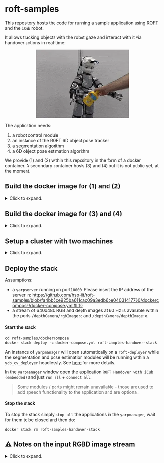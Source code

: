 # roft-samples

This repository hosts the code for running a sample application using [ROFT](https://github.com/hsp-iit/roft) and the `iCub` robot.

It allows tracking objects with the robot gaze and interact with it via handover actions in real-time:

<p align="center"><img src="https://github.com/hsp-iit/roft-samples/blob/master/assets/demo.webp"/></p>


The application needs:
1. a robot control module
2. an instance of the ROFT 6D object pose tracker
3. a segmentation algorithm
4. a 6D object pose estimation algorithm

We provide (1) and (2) within this repository in the form of a docker container.
A secondary container hosts (3) and (4) but it is not public yet, at the moment.


## Build the docker image for (1) and (2)

<details><summary>Click to expand.</summary>

Build the docker image:
```console
cd dockerfiles
bash build.sh # This will create an image named roft-samples-image:devel
```
</details>

## Build the docker image for (3) and (4)
<details><summary>Click to expand.</summary>

Not available at the moment.
</details>

## Setup a cluster with two machines

<details><summary>Click to expand.</summary>

Here we provide instructions on how to setup a cluster of two machines `machine_1` and `machine_2` (of course other configurations are possible). 
- `machine_1` needs:
   - an NVIDIA optical flow-enabled GPU (most GeForce RTX >= 20x0 cards)
   - the `roft-samples-image` docker image available
   - a docker engine (the most updated possible)
- `machine_2` needs:
   - two NVIDIA GPUs for running segmentation and pose estimation modules
   - the `ghcr.io/hsp-iit/ycb-pretrained-cv-models` docker image available (to be made available to users soon)
   - a docker engine

### Swarm setup
First we need to setup a `docker swarm` cluster with `machine_1` being the leader and `machine_2` a worker:

On `machine_1`:
```console
docker swarm init
docker swarm join-token worker
```

The output of the second command shall be copy-pasted on `machine_2`. After that, verify that all nodes are visible by issuing `docker node ls` on `machine_1`.

### Label assignment
For simplicity, we assign labels to the two machines as we use this mechanism to assign containers - and possibly swap `machine_1` and/or `machine_2` with others providing the same requirements if needed.

On `machine_1`:
```console
docker node update --label-add roft_deployer=true <machine_1_hostname>
docker node update --label-add ycb_cv_deployer=true <machine_2_hostname>
```

### GPUs configuration

We need to make the cluster aware of the GPUs available on each worker. For each machine do the following.

Find the GPU ids first:

```console
nvidia-smi -a | grep UUID | awk '{print substr($4,0,12)}'
```

Then edit `/etc/docker/daemon.json` such that it looks like:
```json
{
  "runtimes": {
    "nvidia": {
      "path": "/usr/bin/nvidia-container-runtime",
      "runtimeArgs": []
    }
  },
  "default-runtime": "nvidia",
  "node-generic-resources": [
    "NVIDIA-GPU=<gpu_id_0>",
    "NVIDIA-GPU=<gpu_id_1>"
    ]
}
```

where `<gpu_id_x>` are provided by the output of the previous command.

Then enable GPU advertising by uncommenting the line `swarm-resource = "DOCKER_RESOURCE_GPU"` in  `/etc/nvidia-container-runtime/config.toml`.

Finally, restart docker by issuing `sudo systemctl restart docker.service`.

Nodes can be inspected using `docker node inspect <node_name>` to verify that the GPUs are correctly exposed.

</details>

## Deploy the stack

Assumptions:
- a `yarpserver` running on port`10000`. Please insert the IP address of the server in: https://github.com/hsp-iit/roft-samples/blob/fa4bb5ce925ba611dac09a3edb6be04031417760/dockercompose/docker-compose.yml#L10
- a stream of 640x480 RGB and depth images at 60 Hz is available within the ports `/depthCamera/rgbImage:o` and `/depthCamera/depthImage:o`.

#### Start the stack

```console
cd roft-samples/dockercompose
docker stack deploy -c docker-compose.yml roft-samples-handover-stack
```

An instance of `yarpmanager` will open automatically on a `roft-deployer` while the segmentation and pose estimation modules will be running within a `ycb_cv_deployer` headlessly. See [here](#setup-a-cluster-with-two-machines) for more details.

In the `yarpmanager` window open the application `ROFT Handover with iCub (embedded)` and just `run all` + `connect all`.
> Some modules / ports might remain unavailable - those are used to add speech functionality to the application and are optional.

#### Stop the stack

To stop the stack simply `stop all` the applications in the `yarpmanager`, wait for them to be closed and then do:
```
docker stack rm roft-samples-handover-stack
```

## :warning: Notes on the input RGBD image stream

<details><summary>Click to expand.</summary>

The demo has been tested solely using the RGBD streamer provided within this repository, `roft-samples-rs`, that works with `RealSense` cameras. 

Although all the software required to run it is provided in the `roft-samples-image` docker image, it cannot be run within the container as the `docker stack deploy` does not offer any mechanism to use `RealSense` cameras within the container being created. Indeed, it requires either the `--privileged` option to be available or the support to Linux `cgroups` to grant the container the access to the camera device. Although these options are both available when using `docker run` or `docker compose`, these are not available when using `docker stack deploy`.

Hence, the streamer should be installed outside the container. If the `robotology-superbuild` is used, the streamer can be easily installed as follows - assuming that `librealsense` is installed in the system:

```console
git clone https://github.com/xenvre/robots-io
cd robots-io && mkdir build && cd build
cmake -DUSE_YARP=ON -DUSE_ICUB=ON ../
make install
git clone https://github.com/hsp-iit/roft-samples
cd roft-samples && mkdir build && cd build
cmake -DBUILD_REALSENSE=ON ../
make install
```
The `roft-samples-rs` executable will then be available within the `bin` environmental path exposed by the `robotology-superbuild`. To start the camera streaming simply do:

```console
roft-samples-rs
```

### How to change the intrinsic parameters

The default configuration of the modules assumes that a `RealSense D405 camera` is used. The intrinsic parameters of such camera can be modified in several ways.

#### Persistent change
Once the stack is running, `docker exec` a bash shell interactively within the container running inside the `roft-deployer`:

```console
docker exec -it <name_of_the_container> bash
```

Then modify the following entries:

https://github.com/hsp-iit/roft-samples/blob/37c0c313433bcb0fbe198f7cdac064a773471626/src/roft/app/conf/config_d405.ini#L1-L9

within the file `~/.local/share/yarp/contexts/roft/config_d405.ini` - that is installed at docker build time (check [here](https://github.com/hsp-iit/roft-samples/blob/caca62f9989235531fe77160ada7f07d21964c80/dockerfiles/Dockerfile#L162)).

Then, commit the docker image:

```console
docker commit <name_of_the_container> roft-samples-image:devel
```

Finally, stop the stack and deploy it again to use the updated intrinsics.

#### Temporary change

If you only need to change the intrinsics temporarily, you can simply override them within the `Parameters` field of the `yarpmanager` for the module `roft` by appending:
```console
--CAMERA::fx <new_fx_value> --CAMERA::fy <new_fy_value> --CAMERA::cx <new_cx_value> --CAMERA::cy <new_cy_value>
```

</details>
